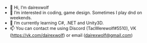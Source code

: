 - 👋 Hi, I’m dairexwolf
- 👀 I’m interested in coding, game design. Sometimes I play dnd on weekends.
- 🌱 I’m currently learning С#, .NET and Unity3D.
- 📫 You can contact me using Discord (TacWerewolf#5510), VK (https://vk.com/dairexwolf) or email (dairexwolf@gmail.com)



